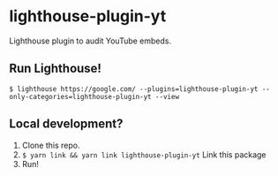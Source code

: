 # lighthouse-plugin-yt
Lighthouse plugin to audit YouTube embeds.

## Run Lighthouse!

```shell
$ lighthouse https://google.com/ --plugins=lighthouse-plugin-yt --only-categories=lighthouse-plugin-yt --view
```

## Local development?

1. Clone this repo.
2. `$ yarn link && yarn link lighthouse-plugin-yt` Link this package
3. Run!
